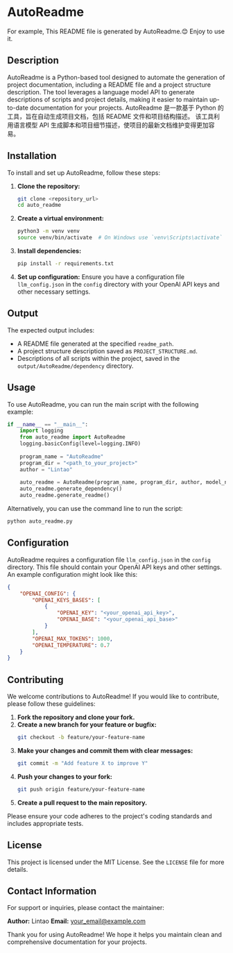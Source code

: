 # AutoReadme
For example, This README file is generated by AutoReadme.😊 Enjoy to use it.

## Description
AutoReadme is a Python-based tool designed to automate the generation of project documentation, including a README file and a project structure description. The tool leverages a language model API to generate descriptions of scripts and project details, making it easier to maintain up-to-date documentation for your projects.
AutoReadme 是一款基于 Python 的工具，旨在自动生成项目文档，包括 README 文件和项目结构描述。 该工具利用语言模型 API 生成脚本和项目细节描述，使项目的最新文档维护变得更加容易。
## Installation

To install and set up AutoReadme, follow these steps:

1. **Clone the repository:**
   ```bash
   git clone <repository_url>
   cd auto_readme
   ```

2. **Create a virtual environment:**
   ```bash
   python3 -m venv venv
   source venv/bin/activate  # On Windows use `venv\Scripts\activate`
   ```

3. **Install dependencies:**
   ```bash
   pip install -r requirements.txt
   ```

4. **Set up configuration:**
   Ensure you have a configuration file `llm_config.json` in the `config` directory with your OpenAI API keys and other necessary settings.

## Output

The expected output includes:
- A README file generated at the specified `readme_path`.
- A project structure description saved as `PROJECT_STRUCTURE.md`.
- Descriptions of all scripts within the project, saved in the `output/AutoReadme/dependency` directory.

## Usage

To use AutoReadme, you can run the main script with the following example:

```python
if __name__ == "__main__":
    import logging
    from auto_readme import AutoReadme
    logging.basicConfig(level=logging.INFO)
    
    program_name = "AutoReadme"
    program_dir = "<path_to_your_project>"
    author = "Lintao"
    
    auto_readme = AutoReadme(program_name, program_dir, author, model_name="gpt-4o")
    auto_readme.generate_dependency()
    auto_readme.generate_readme()
```

Alternatively, you can use the command line to run the script:

```bash
python auto_readme.py
```

## Configuration

AutoReadme requires a configuration file `llm_config.json` in the `config` directory. This file should contain your OpenAI API keys and other settings. An example configuration might look like this:

```json
{
    "OPENAI_CONFIG": {
        "OPENAI_KEYS_BASES": [
            {
                "OPENAI_KEY": "<your_openai_api_key>",
                "OPENAI_BASE": "<your_openai_api_base>"
            }
        ],
        "OPENAI_MAX_TOKENS": 1000,
        "OPENAI_TEMPERATURE": 0.7
    }
}
```

## Contributing

We welcome contributions to AutoReadme! If you would like to contribute, please follow these guidelines:

1. **Fork the repository and clone your fork.**
2. **Create a new branch for your feature or bugfix:**
   ```bash
   git checkout -b feature/your-feature-name
   ```
3. **Make your changes and commit them with clear messages:**
   ```bash
   git commit -m "Add feature X to improve Y"
   ```
4. **Push your changes to your fork:**
   ```bash
   git push origin feature/your-feature-name
   ```
5. **Create a pull request to the main repository.**

Please ensure your code adheres to the project's coding standards and includes appropriate tests.

## License

This project is licensed under the MIT License. See the `LICENSE` file for more details.

## Contact Information

For support or inquiries, please contact the maintainer:

**Author:** Lintao
**Email:** <your_email@example.com>

Thank you for using AutoReadme! We hope it helps you maintain clean and comprehensive documentation for your projects.